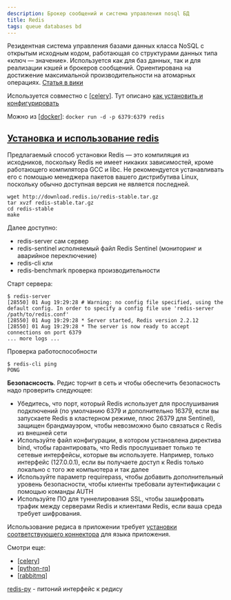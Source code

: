 ```yaml
---
description: Брокер сообщений и система управления nosql БД
title: Redis
tags: queue databases bd
---
```

Резидентная система управления базами данных класса NoSQL с открытым исходным кодом, работающая со структурами данных типа «ключ — значение». Используется как для баз данных, так и для реализации кэшей и брокеров сообщений. Ориентирована на достижение максимальной производительности на атомарных операциях. [Статья в вики](https://ru.wikipedia.org/wiki/Redis)

Используется совместно с [[celery]]. Тут описано [как установить и конфигурировать](https://docs.celeryproject.org/en/stable/getting-started/backends-and-brokers/redis.html#broker-redis)

Можно из [[docker]]: `docker run -d -p 6379:6379 redis`

## [Установка и использование redis](https://redis.io/topics/quickstart)

Предлагаемый способ установки Redis — это компиляция из исходников, поскольку Redis не имеет никаких зависимостей, кроме работающего компилятора GCC и libc. Не рекомендуется устанавливать его с помощью менеджера пакетов вашего дистрибутива Linux, поскольку обычно доступная версия не является последней.

```shell
wget http://download.redis.io/redis-stable.tar.gz
tar xvzf redis-stable.tar.gz
cd redis-stable
make
```

Далее доступно:

- redis-server сам сервер
- redis-sentinel исполняемый файл Redis Sentinel (мониторинг и аварийное переключение)
- redis-cli кли
- redis-benchmark проверка производительности

Старт сервера:

```shell
$ redis-server
[28550] 01 Aug 19:29:28 # Warning: no config file specified, using the default config. In order to specify a config file use 'redis-server /path/to/redis.conf'
[28550] 01 Aug 19:29:28 * Server started, Redis version 2.2.12
[28550] 01 Aug 19:29:28 * The server is now ready to accept connections on port 6379
... more logs ...
```

Проверка работоспособности

```shell
$ redis-cli ping
PONG
```

**Безопаснсость**. Редис торчит в сеть и чтобы обеспечить безопасность надо проверить следующее:

- Убедитесь, что порт, который Redis использует для прослушивания подключений (по умолчанию 6379 и дополнительно 16379, если вы запускаете Redis в кластерном режиме, плюс 26379 для Sentinel), защищен брандмауэром, чтобы невозможно было связаться с Redis из внешней сети
- Используйте файл конфигурации, в котором установлена директива bind, чтобы гарантировать, что Redis прослушивает только те сетевые интерфейсы, которые вы используете. Например, только интерфейс (127.0.0.1), если вы получаете доступ к Redis только локально с того же компьютера и так далее
- Используйте параметр requirepass, чтобы добавить дополнительный уровень безопасности, чтобы клиенты требовали аутентификации с помощью команды AUTH
- Используйте ПО для туннелирования SSL, чтобы зашифровать трафик между серверами Redis и клиентами Redis, если ваша среда требует шифрования.

Использование редиса в приложении требует [установки соответствующего коннектора](https://redis.io/clients) для языка приложения.

Смотри еще:

- [[celery]]
- [[python-rq]]
- [[rabbitmq]]

[redis-py](https://github.com/redis/redis-py) - питоний интерфейс к редису

[//begin]: # "Autogenerated link references for markdown compatibility"
[celery]: celery "Celery"
[docker]: ../lists/docker "Docker"
[celery]: celery "Celery"
[python-rq]: python-rq "Python-rq"
[rabbitmq]: rabbitmq "Rabbitmq"
[//end]: # "Autogenerated link references"